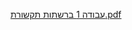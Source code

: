 [עבודה 1 ברשתות תקשורת.pdf](https://github.com/ArielElbaz/server-client-with-udp/files/10171763/1.pdf)
